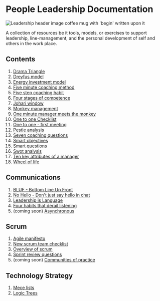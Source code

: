 # People Leadership Documentation

![Leadership header image coffee mug with 'begin' written upon it](/images/danielle-macinnes-unsplash.jpg)

A collection of resources be it tools, models, or exercises to support leadership, line-management, and the personal development of self and others in the work place.

## Contents

1. [Drama Triangle](/drama-triangle.md)
2. [Dreyfus model](/dreyfus-model.md)
3. [Energy investment model](/energy-investment-model.md)
4. [Five minute coaching method](/five-minute-coaching-method.md)
5. [Five step coaching habit](/five-step-coaching-habit.md)
6. [Four stages of competence](/four-stages-of-competence.md)
7. [Johari window](/johari-window.md)
8. [Monkey management](/monkey-management.md)
9. [One minute manager meets the monkey](/one-minute-manager-meets-the-monkey.md)
10. [One to one Checklist](one-to-one-checklist.md)
11. [One to one - first meeting](/one-to-one-first-meeting.md)
12. [Pestle analysis](/pestle-analysis.md)
13. [Seven coaching questions](/seven-coaching-questions.md)
14. [Smart objectives](/smart-objectives.md)
15. [Smart questions](/smart-questions.md)
16. [Swot analysis](/swot-analysis.md)
17. [Ten key attributes of a manager](/ten-key-attributes-of-a-manager.md)
18. [Wheel of life](/wheel-of-life.md)

## Communications

1. [BLUF - Bottom Line Up Front](/bluf.md)
2. [No Hello - Don't just say hello in chat](/nohello.md)
3. [Leadership is Language](/leadership-is-language.md)
4. [Four habits that derail listening](/four-listening.md)
5. (coming soon) [Asynchronous](/asynchronous.md)

## Scrum

1. [Agile manifesto](agile-manifesto.md)
2. [New scrum team checklist](/new-scrum-team-checklist.md)
3. [Overview of scrum](/scrum-overview.md)
4. [Sprint review questions](/sprint-review-questions.md)
5. (coming soon) [Communities of practice](/communities-of-practice.md)

## Technology Strategy

1. [Mece lists](/strategy/mece.md)
2. [Logic Trees](/strategy/logic-trees.md)
